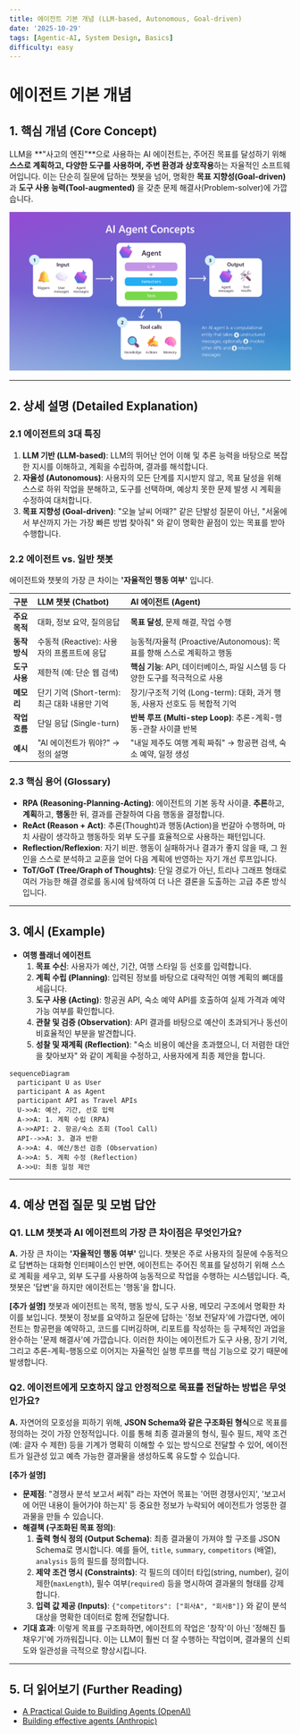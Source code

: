 ```yaml
---
title: 에이전트 기본 개념 (LLM-based, Autonomous, Goal-driven)
date: '2025-10-29'
tags: [Agentic-AI, System Design, Basics]
difficulty: easy
---
```


# 에이전트 기본 개념

## 1. 핵심 개념 (Core Concept)

LLM을 \*\*"사고의 엔진"\*\*으로 사용하는 AI 에이전트는, 주어진 목표를 달성하기 위해 **스스로 계획하고, 다양한 도구를 사용하며, 주변 환경과 상호작용**하는 자율적인 소프트웨어입니다. 이는 단순히 질문에 답하는 챗봇을 넘어, 명확한 **목표 지향성(Goal-driven)** 과 **도구 사용 능력(Tool-augmented)** 을 갖춘 문제 해결사(Problem-solver)에 가깝습니다.

![Agent Components](../../images/agent-components-new.png)

______________________________________________________________________

## 2. 상세 설명 (Detailed Explanation)

### 2.1 에이전트의 3대 특징

1. **LLM 기반 (LLM-based)**: LLM의 뛰어난 언어 이해 및 추론 능력을 바탕으로 복잡한 지시를 이해하고, 계획을 수립하며, 결과를 해석합니다.
1. **자율성 (Autonomous)**: 사용자의 모든 단계를 지시받지 않고, 목표 달성을 위해 스스로 하위 작업을 분해하고, 도구를 선택하며, 예상치 못한 문제 발생 시 계획을 수정하여 대처합니다.
1. **목표 지향성 (Goal-driven)**: "오늘 날씨 어때?" 같은 단발성 질문이 아닌, "서울에서 부산까지 가는 가장 빠른 방법 찾아줘" 와 같이 명확한 끝점이 있는 목표를 받아 수행합니다.

### 2.2 에이전트 vs. 일반 챗봇

에이전트와 챗봇의 가장 큰 차이는 **'자율적인 행동 여부'** 입니다.

| 구분          | LLM 챗봇 (Chatbot)                            | AI 에이전트 (Agent)                                                            |
| :------------ | :-------------------------------------------- | :----------------------------------------------------------------------------- |
| **주요 목적** | 대화, 정보 요약, 질의응답                     | **목표 달성**, 문제 해결, 작업 수행                                            |
| **동작 방식** | 수동적 (Reactive): 사용자의 프롬프트에 응답   | 능동적/자율적 (Proactive/Autonomous): 목표를 향해 스스로 계획하고 행동         |
| **도구 사용** | 제한적 (예: 단순 웹 검색)                     | **핵심 기능**: API, 데이터베이스, 파일 시스템 등 다양한 도구를 적극적으로 사용 |
| **메모리**    | 단기 기억 (Short-term): 최근 대화 내용만 기억 | 장기/구조적 기억 (Long-term): 대화, 과거 행동, 사용자 선호도 등 복합적 기억    |
| **작업 흐름** | 단일 응답 (Single-turn)                       | **반복 루프 (Multi-step Loop)**: 추론-계획-행동-관찰 사이클 반복               |
| **예시**      | "AI 에이전트가 뭐야?" → 정의 설명             | "내일 제주도 여행 계획 짜줘" → 항공편 검색, 숙소 예약, 일정 생성               |

### 2.3 핵심 용어 (Glossary)

- **RPA (Reasoning-Planning-Acting)**: 에이전트의 기본 동작 사이클. **추론**하고, **계획**하고, **행동**한 뒤, 결과를 관찰하여 다음 행동을 결정합니다.
- **ReAct (Reason + Act)**: 추론(Thought)과 행동(Action)을 번갈아 수행하며, 마치 사람이 생각하고 행동하듯 외부 도구를 효율적으로 사용하는 패턴입니다.
- **Reflection/Reflexion**: 자기 비판. 행동이 실패하거나 결과가 좋지 않을 때, 그 원인을 스스로 분석하고 교훈을 얻어 다음 계획에 반영하는 자기 개선 루프입니다.
- **ToT/GoT (Tree/Graph of Thoughts)**: 단일 경로가 아닌, 트리나 그래프 형태로 여러 가능한 해결 경로를 동시에 탐색하여 더 나은 결론을 도출하는 고급 추론 방식입니다.

______________________________________________________________________

## 3. 예시 (Example)

- **여행 플래너 에이전트**
  1. **목표 수신**: 사용자가 예산, 기간, 여행 스타일 등 선호를 입력합니다.
  1. **계획 수립 (Planning)**: 입력된 정보를 바탕으로 대략적인 여행 계획의 뼈대를 세웁니다.
  1. **도구 사용 (Acting)**: 항공권 API, 숙소 예약 API를 호출하여 실제 가격과 예약 가능 여부를 확인합니다.
  1. **관찰 및 검증 (Observation)**: API 결과를 바탕으로 예산이 초과되거나 동선이 비효율적인 부분을 발견합니다.
  1. **성찰 및 재계획 (Reflection)**: "숙소 비용이 예산을 초과했으니, 더 저렴한 대안을 찾아보자" 와 같이 계획을 수정하고, 사용자에게 최종 제안을 합니다.

```mermaid
sequenceDiagram
  participant U as User
  participant A as Agent
  participant API as Travel APIs
  U->>A: 예산, 기간, 선호 입력
  A->>A: 1. 계획 수립 (RPA)
  A->>API: 2. 항공/숙소 조회 (Tool Call)
  API-->>A: 3. 결과 반환
  A->>A: 4. 예산/동선 검증 (Observation)
  A->>A: 5. 계획 수정 (Reflection)
  A->>U: 최종 일정 제안
```

______________________________________________________________________

## 4. 예상 면접 질문 및 모범 답안

### Q1. LLM 챗봇과 AI 에이전트의 가장 큰 차이점은 무엇인가요?

**A.** 가장 큰 차이는 **'자율적인 행동 여부'** 입니다. 챗봇은 주로 사용자의 질문에 수동적으로 답변하는 대화형 인터페이스인 반면, 에이전트는 주어진 목표를 달성하기 위해 스스로 계획을 세우고, 외부 도구를 사용하여 능동적으로 작업을 수행하는 시스템입니다. 즉, 챗봇은 '답변'을 하지만 에이전트는 '행동'을 합니다.

**\[추가 설명\]**
챗봇과 에이전트는 목적, 행동 방식, 도구 사용, 메모리 구조에서 명확한 차이를 보입니다. 챗봇이 정보를 요약하고 질문에 답하는 '정보 전달자'에 가깝다면, 에이전트는 항공편을 예약하고, 코드를 디버깅하며, 리포트를 작성하는 등 구체적인 과업을 완수하는 '문제 해결사'에 가깝습니다. 이러한 차이는 에이전트가 도구 사용, 장기 기억, 그리고 추론-계획-행동으로 이어지는 자율적인 실행 루프를 핵심 기능으로 갖기 때문에 발생합니다.

### Q2. 에이전트에게 모호하지 않고 안정적으로 목표를 전달하는 방법은 무엇인가요?

**A.** 자연어의 모호성을 피하기 위해, **JSON Schema와 같은 구조화된 형식**으로 목표를 정의하는 것이 가장 안정적입니다. 이를 통해 최종 결과물의 형식, 필수 필드, 제약 조건(예: 글자 수 제한) 등을 기계가 명확히 이해할 수 있는 방식으로 전달할 수 있어, 에이전트가 일관성 있고 예측 가능한 결과물을 생성하도록 유도할 수 있습니다.

**\[추가 설명\]**

- **문제점**: "경쟁사 분석 보고서 써줘" 라는 자연어 목표는 '어떤 경쟁사인지', '보고서에 어떤 내용이 들어가야 하는지' 등 중요한 정보가 누락되어 에이전트가 엉뚱한 결과물을 만들 수 있습니다.
- **해결책 (구조화된 목표 정의)**:
  1. **출력 형식 정의 (Output Schema)**: 최종 결과물이 가져야 할 구조를 JSON Schema로 명시합니다. 예를 들어, `title`, `summary`, `competitors` (배열), `analysis` 등의 필드를 정의합니다.
  1. **제약 조건 명시 (Constraints)**: 각 필드의 데이터 타입(string, number), 길이 제한(`maxLength`), 필수 여부(`required`) 등을 명시하여 결과물의 형태를 강제합니다.
  1. **입력 값 제공 (Inputs)**: `{"competitors": ["회사A", "회사B"]}` 와 같이 분석 대상을 명확한 데이터로 함께 전달합니다.
- **기대 효과**: 이렇게 목표를 구조화하면, 에이전트의 작업은 '창작'이 아닌 '정해진 틀 채우기'에 가까워집니다. 이는 LLM이 훨씬 더 잘 수행하는 작업이며, 결과물의 신뢰도와 일관성을 극적으로 향상시킵니다.

______________________________________________________________________

## 5. 더 읽어보기 (Further Reading)

- [A Practical Guide to Building Agents (OpenAI)](/docs/references/openai/a-practical-guide-to-building-agents-3.pdf)
- [Building effective agents (Anthropic)](/docs/references/anthropic/building-effective-agents.md)
